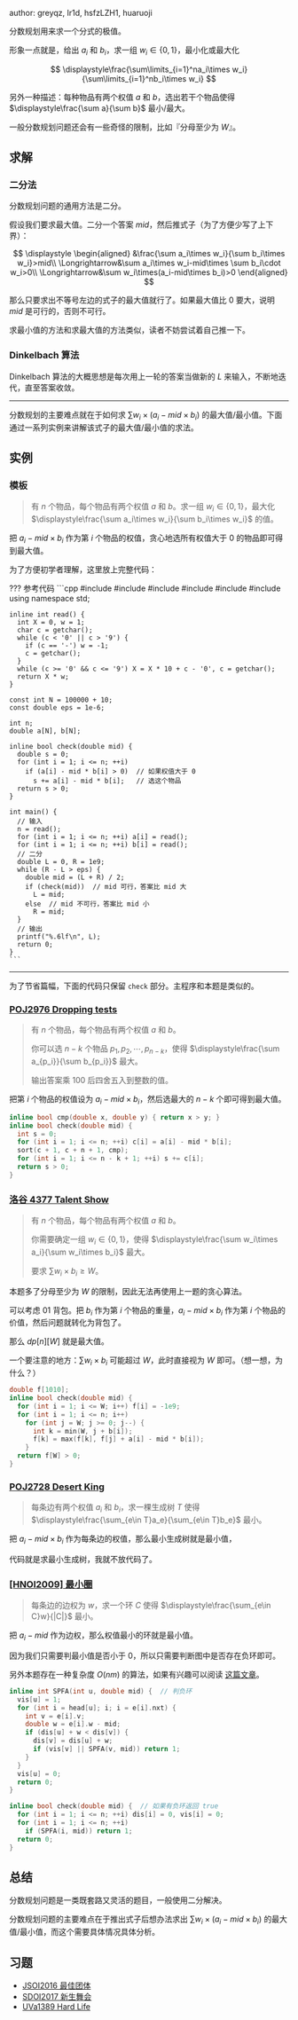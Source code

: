 author: greyqz, Ir1d, hsfzLZH1, huaruoji

分数规划用来求一个分式的极值。

形象一点就是，给出 $a_i$ 和 $b_i$，求一组 $w_i\in\{0,1\}$，最小化或最大化

$$
\displaystyle\frac{\sum\limits_{i=1}^na_i\times w_i}{\sum\limits_{i=1}^nb_i\times w_i}
$$

另外一种描述：每种物品有两个权值 $a$ 和 $b$，选出若干个物品使得 $\displaystyle\frac{\sum a}{\sum b}$ 最小/最大。

一般分数规划问题还会有一些奇怪的限制，比如『分母至少为 $W$』。

## 求解

### 二分法

分数规划问题的通用方法是二分。

假设我们要求最大值。二分一个答案 $mid$，然后推式子（为了方便少写了上下界）：

$$
\displaystyle
\begin{aligned}
&\frac{\sum a_i\times w_i}{\sum b_i\times w_i}>mid\\
\Longrightarrow&\sum a_i\times w_i-mid\times \sum b_i\cdot w_i>0\\
\Longrightarrow&\sum w_i\times(a_i-mid\times b_i)>0
\end{aligned}
$$

那么只要求出不等号左边的式子的最大值就行了。如果最大值比 $0$ 要大，说明 $mid$ 是可行的，否则不可行。

求最小值的方法和求最大值的方法类似，读者不妨尝试着自己推一下。

### Dinkelbach 算法

Dinkelbach 算法的大概思想是每次用上一轮的答案当做新的 $L$ 来输入，不断地迭代，直至答案收敛。

* * *

分数规划的主要难点就在于如何求 $\displaystyle \sum w_i\times(a_i-mid\times b_i)$ 的最大值/最小值。下面通过一系列实例来讲解该式子的最大值/最小值的求法。

## 实例

### 模板

> 有 $n$ 个物品，每个物品有两个权值 $a$ 和 $b$。求一组 $w_i\in\{0,1\}$，最大化 $\displaystyle\frac{\sum a_i\times w_i}{\sum b_i\times w_i}$ 的值。

把 $a_i-mid\times b_i$ 作为第 $i$ 个物品的权值，贪心地选所有权值大于 $0$ 的物品即可得到最大值。

为了方便初学者理解，这里放上完整代码：

??? 参考代码
    ```cpp
    #include <algorithm>
    #include <cmath>
    #include <cstdio>
    #include <cstdlib>
    #include <cstring>
    #include <iostream>
    using namespace std;
    
    inline int read() {
      int X = 0, w = 1;
      char c = getchar();
      while (c < '0' || c > '9') {
        if (c == '-') w = -1;
        c = getchar();
      }
      while (c >= '0' && c <= '9') X = X * 10 + c - '0', c = getchar();
      return X * w;
    }
    
    const int N = 100000 + 10;
    const double eps = 1e-6;
    
    int n;
    double a[N], b[N];
    
    inline bool check(double mid) {
      double s = 0;
      for (int i = 1; i <= n; ++i)
        if (a[i] - mid * b[i] > 0)  // 如果权值大于 0
          s += a[i] - mid * b[i];   // 选这个物品
      return s > 0;
    }
    
    int main() {
      // 输入
      n = read();
      for (int i = 1; i <= n; ++i) a[i] = read();
      for (int i = 1; i <= n; ++i) b[i] = read();
      // 二分
      double L = 0, R = 1e9;
      while (R - L > eps) {
        double mid = (L + R) / 2;
        if (check(mid))  // mid 可行，答案比 mid 大
          L = mid;
        else  // mid 不可行，答案比 mid 小
          R = mid;
      }
      // 输出
      printf("%.6lf\n", L);
      return 0;
    }
    ```

* * *

为了节省篇幅，下面的代码只保留 `check` 部分。主程序和本题是类似的。

### [POJ2976 Dropping tests](http://poj.org/problem?id=2976)

> 有 $n$ 个物品，每个物品有两个权值 $a$ 和 $b$。
>
> 你可以选 $n-k$ 个物品 $p_1,p_2,\cdots,p_{n-k}$，使得 $\displaystyle\frac{\sum a_{p_i}}{\sum b_{p_i}}$ 最大。
>
> 输出答案乘 $100$ 后四舍五入到整数的值。

把第 $i$ 个物品的权值设为 $a_i-mid\times b_i$，然后选最大的 $n-k$ 个即可得到最大值。

```cpp
inline bool cmp(double x, double y) { return x > y; }
inline bool check(double mid) {
  int s = 0;
  for (int i = 1; i <= n; ++i) c[i] = a[i] - mid * b[i];
  sort(c + 1, c + n + 1, cmp);
  for (int i = 1; i <= n - k + 1; ++i) s += c[i];
  return s > 0;
}
```

### [洛谷 4377 Talent Show](https://www.luogu.com.cn/problem/P4377)

> 有 $n$ 个物品，每个物品有两个权值 $a$ 和 $b$。
>
> 你需要确定一组 $w_i\in\{0,1\}$，使得 $\displaystyle\frac{\sum w_i\times a_i}{\sum w_i\times b_i}$ 最大。
>
> 要求 $\displaystyle\sum w_i\times b_i \geq W$。

本题多了分母至少为 $W$ 的限制，因此无法再使用上一题的贪心算法。

可以考虑 01 背包。把 $b_i$ 作为第 $i$ 个物品的重量，$a_i-mid\times b_i$ 作为第 $i$ 个物品的价值，然后问题就转化为背包了。

那么 $dp[n][W]$ 就是最大值。

一个要注意的地方：$\sum w_i\times b_i$ 可能超过 $W$，此时直接视为 $W$ 即可。（想一想，为什么？）

```cpp
double f[1010];
inline bool check(double mid) {
  for (int i = 1; i <= W; i++) f[i] = -1e9;
  for (int i = 1; i <= n; i++)
    for (int j = W; j >= 0; j--) {
      int k = min(W, j + b[i]);
      f[k] = max(f[k], f[j] + a[i] - mid * b[i]);
    }
  return f[W] > 0;
}
```

### [POJ2728 Desert King](http://poj.org/problem?id=2728)

> 每条边有两个权值 $a_i$ 和 $b_i$，求一棵生成树 $T$ 使得 $\displaystyle\frac{\sum_{e\in T}a_e}{\sum_{e\in T}b_e}$ 最小。

把 $a_i-mid\times b_i$ 作为每条边的权值，那么最小生成树就是最小值，

代码就是求最小生成树，我就不放代码了。

### [\[HNOI2009\] 最小圈](https://www.luogu.com.cn/problem/P3199)

> 每条边的边权为 $w$，求一个环 $C$ 使得 $\displaystyle\frac{\sum_{e\in C}w}{|C|}$ 最小。

把 $a_i-mid$ 作为边权，那么权值最小的环就是最小值。

因为我们只需要判最小值是否小于 $0$，所以只需要判断图中是否存在负环即可。

另外本题存在一种复杂度 $O(nm)$ 的算法，如果有兴趣可以阅读 [这篇文章](https://www.cnblogs.com/y-clever/p/7043553.html)。

```cpp
inline int SPFA(int u, double mid) {  // 判负环
  vis[u] = 1;
  for (int i = head[u]; i; i = e[i].nxt) {
    int v = e[i].v;
    double w = e[i].w - mid;
    if (dis[u] + w < dis[v]) {
      dis[v] = dis[u] + w;
      if (vis[v] || SPFA(v, mid)) return 1;
    }
  }
  vis[u] = 0;
  return 0;
}

inline bool check(double mid) {  // 如果有负环返回 true
  for (int i = 1; i <= n; ++i) dis[i] = 0, vis[i] = 0;
  for (int i = 1; i <= n; ++i)
    if (SPFA(i, mid)) return 1;
  return 0;
}
```

## 总结

分数规划问题是一类既套路又灵活的题目，一般使用二分解决。

分数规划问题的主要难点在于推出式子后想办法求出 $\displaystyle\sum w_i\times(a_i-mid\times b_i)$ 的最大值/最小值，而这个需要具体情况具体分析。

## 习题

- [JSOI2016 最佳团体](https://loj.ac/problem/2071)
- [SDOI2017 新生舞会](https://loj.ac/problem/2003)
- [UVa1389 Hard Life](https://www.luogu.com.cn/problem/UVA1389)
